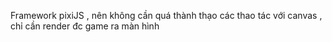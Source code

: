 Framework pixiJS , nên không cần quá thành thạo các thao tác với canvas , chỉ cần render đc game ra màn hình
